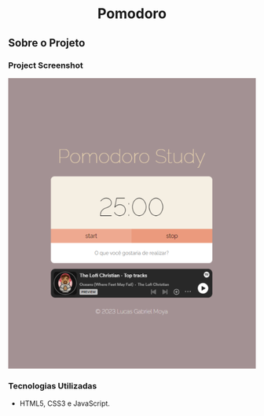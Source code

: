 <h1 align="center">Pomodoro</h1>

## Sobre o Projeto

### Project Screenshot
<img src="./design/pomodoroLayout.png">

### Tecnologias Utilizadas

* HTML5, CSS3 e JavaScript.
